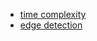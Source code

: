 - [time complexity](http://nbviewer.jupyter.org/github/osmanmesutozcan/notebook/blob/master/algorithms/time_complexity.ipynb)
- [edge detection](http://nbviewer.jupyter.org/github/osmanmesutozcan/notebook/blob/master/computer_vision/edge_detection.ipynb)
